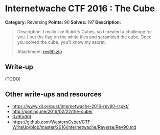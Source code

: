 # Internetwache CTF 2016 : The Cube

**Category:** Reversing
**Points:** 90
**Solves:** 197
**Description:**

> Description: I really like Rubik's Cubes, so I created a challenge for you. I put the flag on the white tiles and scrambled the cube. Once you solved the cube, you'll know my secret.
>
>
> Attachment: [rev90.zip](./rev90.zip)


## Write-up

(TODO)

## Other write-ups and resources

* <https://www.xil.se/post/internetwache-2016-rev90-rspkt/>
* <http://poning.me/2016/02/22/the-cube/>
* [0x90r00t](https://0x90r00t.com/2016/02/22/internetwache-ctf-2016-reverse-90-the-cube-write-up/)
* <https://github.com/WesternCyber/CTF-WriteUp/blob/master/2016/Internetwache/Reverse/Rev90.md>
